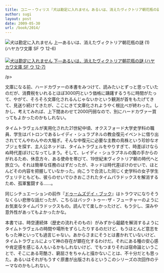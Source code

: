 ```yaml
---
title: コニー・ウィリス『犬は勘定に入れません あるいは、消えたヴィクトリア朝花瓶の謎』
author: sugi
layout: post
date: 2009-05-30
url: /book/2014/
---
```

<a href="http://www.amazon.co.jp/exec/obidos/ASIN/4150117071/chezsugi-22/ref=nosim/" name="amazletlink" target="_blank"><img src="http://i2.wp.com/ecx.images-amazon.com/images/I/51Dp1Zoy5GL._SL160_.jpg?w=660" alt="犬は勘定に入れません 上―あるいは、消えたヴィクトリア朝花瓶の謎 (1) (ハヤカワ文庫 SF ウ 12-6)" class="alignleft" style="float: left; margin: 0 20px 20px 0;" data-recalc-dims="1" /></a><a href="http://www.amazon.co.jp/exec/obidos/ASIN/415011708X/chezsugi-22/ref=nosim/" name="amazletlink" target="_blank"><img src="http://i2.wp.com/ecx.images-amazon.com/images/I/515RtA9XZ4L._SL160_.jpg?w=660" alt="犬は勘定に入れません 下―あるいは、消えたヴィクトリア朝花瓶の謎 (ハヤカワ文庫 SF ウ 12-7)" class="alignleft"  data-recalc-dims="1" /></a>
  
/p>

文庫になる前、ハードカヴァーの本書をみつけて、読みたいとずっと思っていたのだが、消費税をいれるとほぼ3000円という価格に躊躇するうちに時間がたって、やがて、そろそろ文庫化されるんじゃないかという観測が首をもたげてきて、見送り続けてきたが、ここにきて文庫化されようやく根比べが終わった。しかし、考えてみれば、上下間あわせて2000円弱なので、別にハードカヴァー買ってもよかったのかもしれない。

タイムトラヴェルが実用化された21世紀中頃、オクスフォード大学史学科の職員、学生はパトロンであるレイディ・シュラプネルの教会復元イベントに借り出されててんやわんやの大騒ぎ。そんな中復元に必要な主教の鳥株という珍妙なオブジェを探す、主人公ネッドは、タイムトラヴェルをやりすぎて、時差ぼけならぬ時代差ぼけになってしまう。そして、レイディ・シュラプネルの魔の手からのがれるため、休息方々、ある使命を帯びて、19世紀末ヴィクトリア朝の時代へと旅立つ。それは簡単な任務のはずだったが、ネッドは時代差ぼけのせいで、ほとんどその内容を把握していなかった。向こうで合流した同じく史学科の女子学生ヴェリテともども、彼らのせいでひきおこされたタイムパラドックスを解消するため、孤軍奮闘する......。

同じシチュエーションの前作『[ドゥームズデイ・ブック][1]』はトラウマになりそうなくらい悲惨な話だったが、こちらはバック･トゥー･ザ・フューチャーのようにお気楽なタイムパラドックスもの。読んでて楽しかったけど、もう少し、深みや意外性があってもよかったかな。

本書では、時空連続体（歴史の流れそのもの）がみずから齟齬を解消するようにタイムトラヴェルの時間や場所をずらしたりするのだけど、もうほとんど意志をもった神といっても過言じゃない。あからさまにそうとは書かれていないけど、タイムトラヴェルによって神の存在が顕在化するわけだ。それにある種の安心感や肯定感を感じる人もいるかもしれないけど、でもつまりそれは宿命論ということで、そこにある苛酷さ、窮屈さをちゃんと描かないことは、不十分だとも思った。あるいはそれがもうすぐ原書が出版されるというこのシリーズの次回作のテーマなのかもしれない。


 [1]: /book/20070306.html
